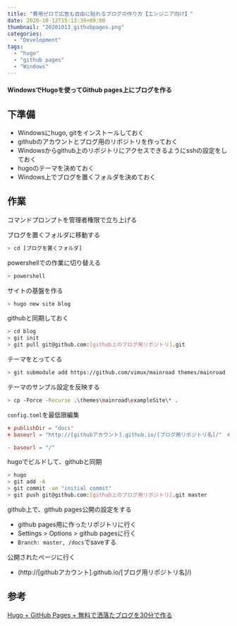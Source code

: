 ```yaml
---
title: "費用ゼロで広告も自由に貼れるブログの作り方【エンジニア向け】"
date: 2020-10-12T15:13:39+09:00
thumbnail: "20201013_githubpages.png"
categories:
  - "Development"
tags:
  - "hugo"
  - "github pages"
  - "Windows"
---
```


#### WindowsでHugoを使ってGithub pages上にブログを作る

<!--more-->

## 下準備
- Windowsにhugo, gitをインストールしておく
- githubのアカウントとブログ用のリポジトリを作っておく
- Windowsからgithub上のリポジトリにアクセスできるようにsshの設定をしておく
- hugoのテーマを決めておく
- Windows上でブログを置くフォルダを決めておく

## 作業
コマンドプロンプトを管理者権限で立ち上げる

ブログを置くフォルダに移動する
```sh
> cd [ブログを置くフォルダ]
```

powershellでの作業に切り替える
```sh
> powershell
```

サイトの基盤を作る
```sh
> hugo new site blog
```

githubと同期しておく
```sh
> cd blog
> git init
> git pull git@github.com:[github上のブログ用リポジトリ].git
```

テーマをとってくる
```sh
> git submodule add https://github.com/vimux/mainroad themes/mainroad
```

テーマのサンプル設定を反映する
```sh
> cp -Force -Recurse .\themes\mainroad\exampleSite\* .
```

`config.toml`を最低限編集

```toml:config.toml
+ publishDir = "docs"
+ baseurl = "http://[githubアカウント].github.io/[ブログ用リポジトリ名]/"　# "https"はだめ、最後に"/"必須なので注意

- baseurl = "/"
```

hugoでビルドして、githubと同期
```sh
> hugo
> git add -A
> git commit -am "initial commit"
> git push git@github.com:[github上のブログ用リポジトリ].git master
```

github上で、github pages公開の設定をする
- github pages用に作ったリポジトリに行く
- Settings > Options > github pagesに行く
- `Branch: master, /docs`でsaveする

公開されたページに行く
- (http://[githubアカウント].github.io/[ブログ用リポジトリ名]/)

## 参考
[Hugo + GitHub Pages + 無料で洒落たブログを30分で作る](https://qiita.com/yotsak/items/017734d5f873f4f194d4)
